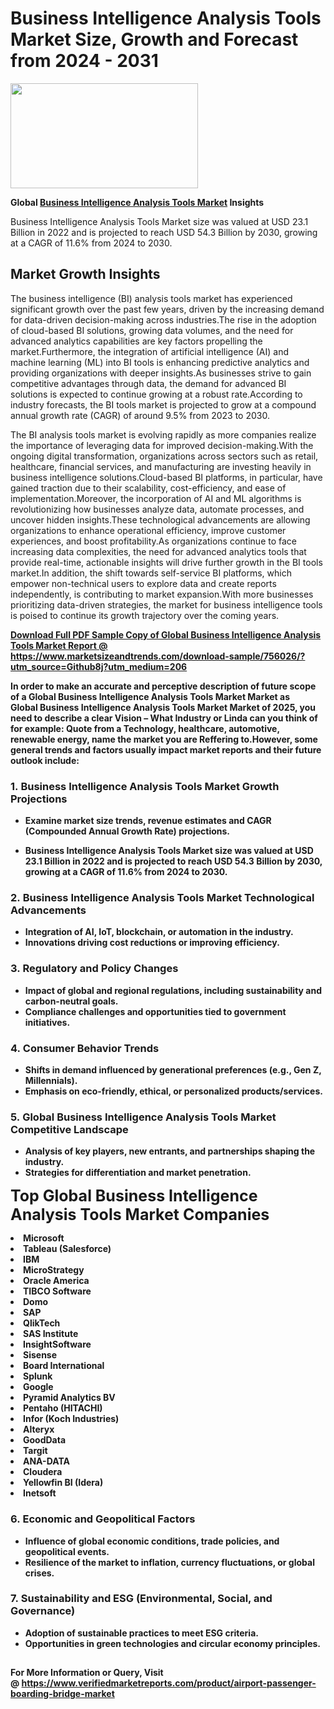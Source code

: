 <H1>Business Intelligence Analysis Tools Market Size, Growth and Forecast from 2024 - 2031</H1><img class="aligncenter size-medium wp-image-584254" src="https://thirdeyenews.in/wp-content/uploads/2024/09/Global-Market-Research-300x168.jpeg" alt="" width="300" height="168" /><p><strong>Global&nbsp;<a href="https://www.marketsizeandtrends.com/download-sample/756026/?utm_source=Github8j?utm_medium=206">Business Intelligence Analysis Tools Market</a> Insights</strong></p><p>Business Intelligence Analysis Tools Market size was valued at USD 23.1 Billion in 2022 and is projected to reach USD 54.3 Billion by 2030, growing at a CAGR of 11.6% from 2024 to 2030.</p><p><h2>Market Growth Insights</h2> <p>The business intelligence (BI) analysis tools market has experienced significant growth over the past few years, driven by the increasing demand for data-driven decision-making across industries.The rise in the adoption of cloud-based BI solutions, growing data volumes, and the need for advanced analytics capabilities are key factors propelling the market.Furthermore, the integration of artificial intelligence (AI) and machine learning (ML) into BI tools is enhancing predictive analytics and providing organizations with deeper insights.As businesses strive to gain competitive advantages through data, the demand for advanced BI solutions is expected to continue growing at a robust rate.According to industry forecasts, the BI tools market is projected to grow at a compound annual growth rate (CAGR) of around 9.5% from 2023 to 2030.</p> <p><strong><a href="#"></a></strong></p> <p>The BI analysis tools market is evolving rapidly as more companies realize the importance of leveraging data for improved decision-making.With the ongoing digital transformation, organizations across sectors such as retail, healthcare, financial services, and manufacturing are investing heavily in business intelligence solutions.Cloud-based BI platforms, in particular, have gained traction due to their scalability, cost-efficiency, and ease of implementation.Moreover, the incorporation of AI and ML algorithms is revolutionizing how businesses analyze data, automate processes, and uncover hidden insights.These technological advancements are allowing organizations to enhance operational efficiency, improve customer experiences, and boost profitability.As organizations continue to face increasing data complexities, the need for advanced analytics tools that provide real-time, actionable insights will drive further growth in the BI tools market.In addition, the shift towards self-service BI platforms, which empower non-technical users to explore data and create reports independently, is contributing to market expansion.With more businesses prioritizing data-driven strategies, the market for business intelligence tools is poised to continue its growth trajectory over the coming years.</p> <p><strong><a href="#"></p><p><span class=""><strong>Download Full PDF Sample Copy of Global Business Intelligence Analysis Tools Market Report</strong> @ <a href="https://www.marketsizeandtrends.com/download-sample/756026/?utm_source=Github8j?utm_medium=206" target="_blank">https://www.marketsizeandtrends.com/download-sample/756026/?utm_source=Github8j?utm_medium=206</a></span></p><p>In order to make an accurate and perceptive description of future scope of a Global&nbsp;Business Intelligence Analysis Tools Market Market as Global&nbsp;Business Intelligence Analysis Tools Market Market of 2025, you need to describe a clear Vision &ndash; What Industry or Linda can you think of for example: Quote from a Technology, healthcare, automotive, renewable energy, name the market you are Reffering to.However, some general trends and factors usually impact market reports and their future outlook include:</p><h3>1.&nbsp;<strong>Business Intelligence Analysis Tools Market Growth Projections</strong></h3><ul><li>Examine market size trends, revenue estimates and CAGR (Compounded Annual Growth Rate) projections.</li><li><p>Business Intelligence Analysis Tools Market size was valued at USD 23.1 Billion in 2022 and is projected to reach USD 54.3 Billion by 2030, growing at a CAGR of 11.6% from 2024 to 2030.</p></li></ul><h3>2.&nbsp;<strong>Business Intelligence Analysis Tools Market Technological Advancements</strong></h3><ul><li>Integration of AI, IoT, blockchain, or automation in the industry.</li><li>Innovations driving cost reductions or improving efficiency.</li></ul><h3>3.&nbsp;<strong>Regulatory and Policy Changes</strong></h3><ul><li>Impact of global and regional regulations, including sustainability and carbon-neutral goals.</li><li>Compliance challenges and opportunities tied to government initiatives.</li></ul><h3>4.&nbsp;<strong>Consumer Behavior Trends</strong></h3><ul><li>Shifts in demand influenced by generational preferences (e.g., Gen Z, Millennials).</li><li>Emphasis on eco-friendly, ethical, or personalized products/services.</li></ul><h3>5.&nbsp;<strong>Global Business Intelligence Analysis Tools Market Competitive Landscape</strong></h3><ul><li>Analysis of key players, new entrants, and partnerships shaping the industry.</li><li>Strategies for differentiation and market penetration.</li></ul><p data-pm-slice="1 1 []"><span style="color: inherit; font-family: inherit; font-size: 25px;">Top Global Business Intelligence Analysis Tools Market Companies</span></p><div class="" data-test-id=""><p><li>Microsoft</li><li> Tableau (Salesforce)</li><li> IBM</li><li> MicroStrategy</li><li> Oracle America</li><li> TIBCO Software</li><li> Domo</li><li> SAP</li><li> QlikTech</li><li> SAS Institute</li><li> InsightSoftware</li><li> Sisense</li><li> Board International</li><li> Splunk</li><li> Google</li><li> Pyramid Analytics BV</li><li> Pentaho (HITACHI)</li><li> Infor (Koch Industries)</li><li> Alteryx</li><li> GoodData</li><li> Targit</li><li> ANA-DATA</li><li> Cloudera</li><li> Yellowfin BI (Idera)</li><li> Inetsoft</li></p></div><h3>6.&nbsp;<strong>Economic and Geopolitical Factors</strong></h3><ul><li>Influence of global economic conditions, trade policies, and geopolitical events.</li><li>Resilience of the market to inflation, currency fluctuations, or global crises.</li></ul><h3>7.&nbsp;<strong>Sustainability and ESG (Environmental, Social, and Governance)</strong></h3><ul><li>Adoption of sustainable practices to meet ESG criteria.</li><li>Opportunities in green technologies and circular economy principles.</li></ul><h2><strong style="font-size: 14px;">For More Information or Query, Visit @&nbsp;</strong><a style="background-color: #ffffff; font-size: 14px;" href="https://www.marketsizeandtrends.com/report/business-intelligence-analysis-tools-market/" target="_blank">https://www.verifiedmarketreports.com/product/airport-passenger-boarding-bridge-market</a></h2>